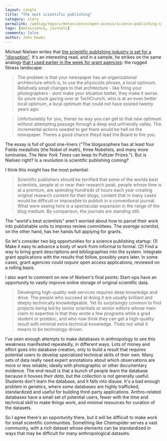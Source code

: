```yaml
---
layout: single 
title: "The next scientific publishing" 
category: story
permalink: /weblog/topics/metascience/open-access/science-publishing-nielsen-2009.html
tags: [metascience, journals] 
comments: false 
author: John Hawks 
---
```


Michael Nielsen writes that <a href="http://michaelnielsen.org/blog/?p=629">the scientific publishing industry is set for a "disruption"</a>. It's an interesting read, and in a sample, he strikes on the same analogy <a href="http://johnhawks.net/weblog/topics/metascience/grants/peer-review-kolata-cancer-2009.html">that I used earlier in the week for grant agencies</a>: the rugged fitness landscape:


<blockquote>The problem is that your newspaper has an organizational architecture which is, to use the physicists phrase, a local optimum. Relatively small changes to that architecture - like firing your photographers - dont make your situation better, they make it worse. So youre stuck gazing over at TechCrunch, who is at an even better local optimum, a local optimum that could not have existed twenty years ago:</blockquote>

<blockquote>Unfortunately for you, theres no way you can get to that new optimum without attempting passage through a deep and unfriendly valley. The incremental actions needed to get there would be hell on the newspaper. Theres a good chance theyd lead the Board to fire you.</blockquote>

The essay is full of good one-liners ("The blogosophere has at least four Fields medallists (the Nobel of math), three Nobelists, and many more luminaries. The <i>New York Times</i> can keep its Pulitzer Prizes."). But is Nielsen right? Is a revolution is scientific publishing coming?

I think this insight has the most potential: 

<blockquote> Scientific publishers should be terrified that some of the worlds best scientists, people at or near their research peak, people whose time is at a premium, are spending hundreds of hours each year creating original research content for their blogs, content that in many cases would be difficult or impossible to publish in a conventional journal. What were seeing here is a spectacular expansion in the range of the blog medium. By comparison, the journals are standing still.</blockquote>

The "world's best scientists" aren't worried about how to parcel their work into publishable units to impress review committees. The <i>average</I> scientist, on the other hand, has her hands full applying for grants. 

So let's consider two big opportunities for a science publishing startup: (1) Make it easy to advance a body of work from informal to formal.  (2) Find a way to bring grant descriptions and bibliographies into the system. Integrate grant applications with the results that follow, possibly years later. In some cases, grant agencies could <i>require</i> open access applications, reviewed on a rolling basis. 


I also want to comment on one of Nielsen's final points: Start-ups have an opportunity to vastly improve online storage of original scientific data. 

<blockquote>Developing high-quality web services requires deep knowledge and drive. The people who succeed at doing it are usually brilliant and deeply technically knowledgeable. Yet its surprisingly common to find projects being led by senior scientists or senior editors whose main claim to expertise is that they wrote a few programs while a grad student or postdoc, and who now think they can get a high-quality result with minimal extra technical knowledge. Thats not what it means to be technology-driven.</blockquote>

I've seen enough attempts to make databases in anthropology to see this weakness manifested repeatedly, in different ways. Lots of money and effort goes into database creation, only to build a result that requires potential users to develop specialized technical skills of their own. Many sets of data really need expert annotations about which observations are more or less reliable; ideally with photographic or other documentary evidence. The end result is that a bunch of people learn the database because it houses <i>their data</i>, but the collection is not generally useful. Students don't learn the database, and it falls into disuse. It's a bad enough problem in genetics, where <I>some</i> databases are highly trafficked, standardized and useful for building third-party applications. Anthro-related databases have a small set of potential users, fewer with the time and technical skill to make things work, and minimal resources for curation of the datasets. 

So I agree there's an opportunity there, but it will be difficult to make work for small scientific communities. Something like Chemspider serves a vast community, with a rich dataset whose elements can be standardized in ways that may be difficult for many anthropological datasets. 




